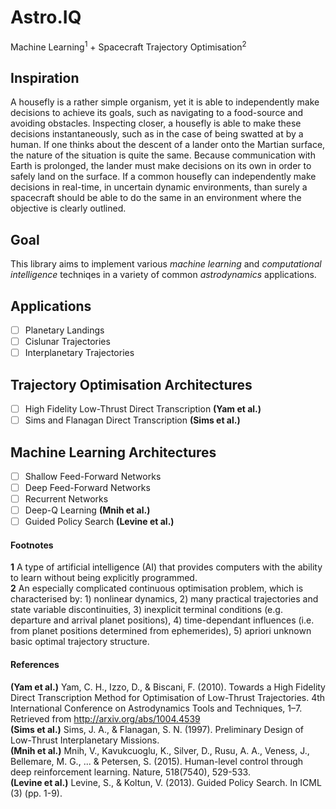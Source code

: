 # Astro.IQ
Machine Learning<sup id="a1">1</sup> + Spacecraft Trajectory Optimisation<sup id="a2">2</sup>

## Inspiration
A housefly is a rather simple organism, yet it is able to independently make decisions to achieve its goals, such as navigating to a food-source and avoiding obstacles. Inspecting closer, a housefly is able to make these decisions instantaneously, such as in the case of being swatted at by a human. If one thinks about the descent of a lander onto the Martian surface, the nature of the situation is quite the same. Because communication with Earth is prolonged, the lander must make decisions on its own in order to safely land on the surface. If a common housefly can independently make decisions in real-time, in uncertain dynamic environments, than surely a spacecraft should be able to do the same in an environment where the objective is clearly outlined.

## Goal
This library aims to implement various *machine learning* and *computational intelligence* techniqes in a variety of common *astrodynamics* applications.

## Applications
- [ ] Planetary Landings
- [ ] Cislunar Trajectories
- [ ] Interplanetary Trajectories

## Trajectory Optimisation Architectures
- [ ] High Fidelity Low-Thrust Direct Transcription <b id="r1">(Yam et al.)</b>
- [ ] Sims and Flanagan Direct Transcription <b id="r2">(Sims et al.)</b>

## Machine Learning Architectures
- [ ] Shallow Feed-Forward Networks
- [ ] Deep Feed-Forward Networks
- [ ] Recurrent Networks
- [ ] Deep-Q Learning <b id="ml1">(Mnih et al.)</b>
- [ ] Guided Policy Search <b id="ml2">(Levine et al.)</b>

#### Footnotes
<b id="f1">1</b> A type of artificial intelligence (AI) that provides computers with the ability to learn without being explicitly programmed.  
<b id="f2">2</b> An especially complicated continuous optimisation problem, which is characterised by: 1) nonlinear dynamics, 2) many practical trajectories and state variable discontinuities, 3) inexplicit terminal conditions (e.g. departure and arrival planet positions), 4) time-dependant influences (i.e. from planet positions determined from ephemerides), 5) apriori unknown basic optimal trajectory structure.  

#### References
 <b id="r1">(Yam et al.)</b> Yam, C. H., Izzo, D., & Biscani, F. (2010). Towards a High Fidelity Direct Transcription Method for Optimisation of Low-Thrust Trajectories. 4th International Conference on Astrodynamics Tools and Techniques, 1–7. Retrieved from http://arxiv.org/abs/1004.4539  
<b id="r2">(Sims et al.)</b> Sims, J. A., & Flanagan, S. N. (1997). Preliminary Design of Low-Thrust Interplanetary Missions.  
<b id="ml1">(Mnih et al.)</b> Mnih, V., Kavukcuoglu, K., Silver, D., Rusu, A. A., Veness, J., Bellemare, M. G., ... & Petersen, S. (2015). Human-level control through deep reinforcement learning. Nature, 518(7540), 529-533.  
<b id="ml2">(Levine et al.)</b> Levine, S., & Koltun, V. (2013). Guided Policy Search. In ICML (3) (pp. 1-9).
